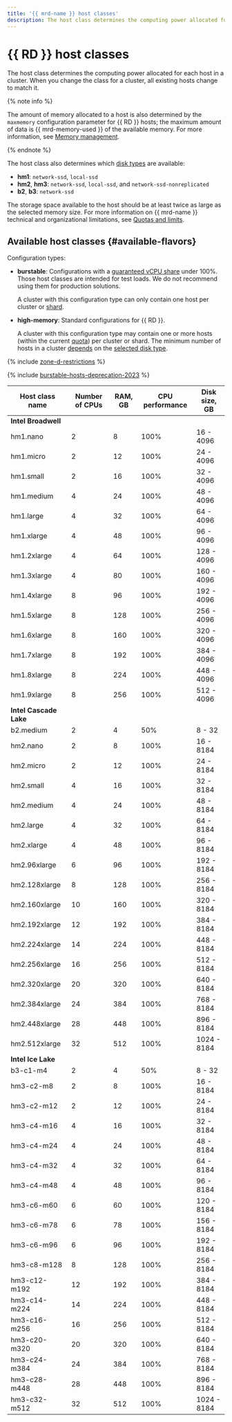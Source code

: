 ```yaml
---
title: '{{ mrd-name }} host classes'
description: The host class determines the computing power allocated for each host in the Valkey™ cluster. When you change the host class for a cluster, all existing hosts change accordingly. The amount of memory allocated to a host is also determined by the maxmemory configuration parameter for Valkey™ hosts; the maximum amount of data is 75% of the available memory.
---
```


# {{ RD }} host classes


The host class determines the computing power allocated for each host in a cluster. When you change the class for a cluster, all existing hosts change to match it.

{% note info %}

The amount of memory allocated to a host is also determined by the `maxmemory` configuration parameter for {{ RD }} hosts; the maximum amount of data is {{ mrd-memory-used }} of the available memory. For more information, see [Memory management](memory-management.md).

{% endnote %}



The host class also determines which [disk types](./storage.md) are available:

* **hm1**: `network-ssd`, `local-ssd`
* **hm2**, **hm3**: `network-ssd`, `local-ssd`, and `network-ssd-nonreplicated`
* **b2**, **b3**: `network-ssd`



The storage space available to the host should be at least twice as large as the selected memory size. For more information on {{ mrd-name }} technical and organizational limitations, see [Quotas and limits](limits.md).

## Available host classes {#available-flavors}



Configuration types:

* **burstable**: Configurations with a [guaranteed vCPU share](../../compute/concepts/performance-levels.md) under 100%. Those host classes are intended for test loads. We do not recommend using them for production solutions.

   A cluster with this configuration type can only contain one host per cluster or [shard](./sharding.md).

* **high-memory**: Standard configurations for {{ RD }}.

   A cluster with this configuration type may contain one or more hosts (within the current [quota](./limits.md)) per cluster or shard. The minimum number of hosts in a cluster [depends](./limits.md#mrd-limits) on the [selected disk type](./storage.md).

{% include [zone-d-restrictions](../../_includes/mdb/ru-central1-d-restrictions.md) %}

{% include [burstable-hosts-deprecation-2023](../../_includes/mdb/burstable-hosts-deprecation-2023.md) %}

| Host class name | Number of CPUs | RAM, GB | CPU performance | Disk <br>size, GB |
|-------------------|----------------|---------|------------------------|----------------------|
| **Intel Broadwell** |
| hm1.nano | 2 | 8 | 100% | 16 - 4096 |
| hm1.micro | 2 | 12 | 100% | 24 - 4096 |
| hm1.small | 2 | 16 | 100% | 32 - 4096 |
| hm1.medium | 4 | 24 | 100% | 48 - 4096 |
| hm1.large | 4 | 32 | 100% | 64 - 4096 |
| hm1.xlarge | 4 | 48 | 100% | 96 - 4096 |
| hm1.2xlarge | 4 | 64 | 100% | 128 - 4096 |
| hm1.3xlarge | 4 | 80 | 100% | 160 - 4096 |
| hm1.4xlarge | 8 | 96 | 100% | 192 - 4096 |
| hm1.5xlarge | 8 | 128 | 100% | 256 - 4096 |
| hm1.6xlarge | 8 | 160 | 100% | 320 - 4096 |
| hm1.7xlarge | 8 | 192 | 100% | 384 - 4096 |
| hm1.8xlarge | 8 | 224 | 100% | 448 - 4096 |
| hm1.9xlarge | 8 | 256 | 100% | 512 - 4096 |
| **Intel Cascade Lake** |
| b2.medium | 2 | 4 | 50% | 8 - 32 |
| hm2.nano | 2 | 8 | 100% | 16 - 8184 |
| hm2.micro | 2 | 12 | 100% | 24 - 8184 |
| hm2.small | 4 | 16 | 100% | 32 - 8184 |
| hm2.medium | 4 | 24 | 100% | 48 - 8184 |
| hm2.large | 4 | 32 | 100% | 64 - 8184 |
| hm2.xlarge | 4 | 48 | 100% | 96 - 8184 |
| hm2.96xlarge | 6 | 96 | 100% | 192 - 8184 |
| hm2.128xlarge | 8 | 128 | 100% | 256 - 8184 |
| hm2.160xlarge | 10 | 160 | 100% | 320 - 8184 |
| hm2.192xlarge | 12 | 192 | 100% | 384 - 8184 |
| hm2.224xlarge | 14 | 224 | 100% | 448 - 8184 |
| hm2.256xlarge | 16 | 256 | 100% | 512 - 8184 |
| hm2.320xlarge | 20 | 320 | 100% | 640 - 8184 |
| hm2.384xlarge | 24 | 384 | 100% | 768 - 8184 |
| hm2.448xlarge | 28 | 448 | 100% | 896 - 8184 |
| hm2.512xlarge | 32 | 512 | 100% | 1024 - 8184 |
| **Intel Ice Lake** |
| b3-c1-m4 | 2 | 4 | 50% | 8 - 32 |
| hm3-c2-m8 | 2 | 8 | 100% | 16 - 8184 |
| hm3-c2-m12 | 2 | 12 | 100% | 24 - 8184 |
| hm3-c4-m16 | 4 | 16 | 100% | 32 - 8184 |
| hm3-c4-m24 | 4 | 24 | 100% | 48 - 8184 |
| hm3-c4-m32 | 4 | 32 | 100% | 64 - 8184 |
| hm3-c4-m48 | 4 | 48 | 100% | 96 - 8184 |
| hm3-c6-m60 | 6 | 60 | 100% | 120 - 8184 |
| hm3-c6-m78 | 6 | 78 | 100% | 156 - 8184 |
| hm3-c6-m96 | 6 | 96 | 100% | 192 - 8184 |
| hm3-c8-m128 | 8 | 128 | 100% | 256 - 8184 |
| hm3-c12-m192 | 12 | 192 | 100% | 384 - 8184 |
| hm3-c14-m224 | 14 | 224 | 100% | 448 - 8184 |
| hm3-c16-m256 | 16 | 256 | 100% | 512 - 8184 |
| hm3-c20-m320 | 20 | 320 | 100% | 640 - 8184 |
| hm3-c24-m384 | 24 | 384 | 100% | 768 - 8184 |
| hm3-c28-m448 | 28 | 448 | 100% | 896 - 8184 |
| hm3-c32-m512 | 32 | 512 | 100% | 1024 - 8184 |




